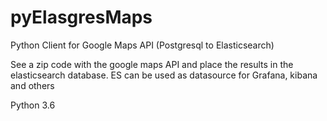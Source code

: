 # pyElasgresMaps
Python Client for Google Maps API (Postgresql to Elasticsearch)

See a zip code with the google maps API and place the results in the elasticsearch database.
ES can be used as datasource for Grafana, kibana and others

Python 3.6

